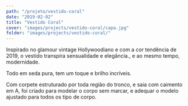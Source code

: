 ```yaml
---
path: "/projeto/vestido-coral"
date: "2019-02-02"
title: "Vestido Coral"
cover: "images/projects/vestido-coral/capa.jpg"
folder: "images/projects/vestido-coral/"
---
```


Inspirado no glamour vintage Hollywoodiano e com a cor tendência de 2019, o vestido transpira sensualidade e elegância., e ao mesmo tempo, modernidade.

Todo em seda pura, tem um toque e brilho incríveis. 

Com corpete estruturado por toda região do tronco, e saia com caimento em A, foi criado para modelar o corpo sem marcar, e adequar o modelo ajustado para todos os tipo de corpo.
